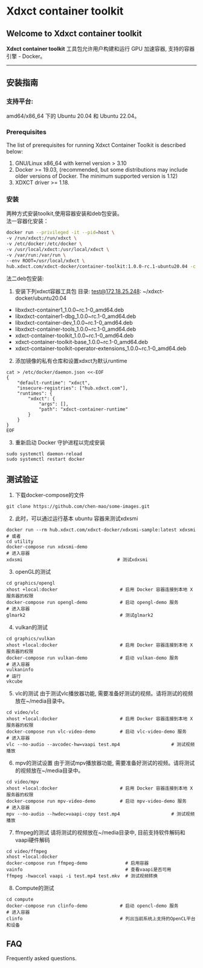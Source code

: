 # Xdxct container toolkit

## Welcome to Xdxct container toolkit

**Xdxct container toolkit** 工具包允许用户构建和运行 GPU 加速容器,  支持的容器引擎 - Docker。

***

## 安装指南

### 支持平台: 
amd64/x86_64 下的 Ubuntu 20.04 和 Ubuntu 22.04。 

### Prerequisites
The list of prerequisites for running Xdxct Container Toolkit is described below:
1. GNU/Linux x86_64 with kernel version > 3.10
2. Docker >= 19.03,  (recommended, but some distributions may include older versions of Docker. The minimum supported version is 1.12)
3. XDXCT driver >= 1.18.

### 安装
两种方式安装toolkit,使用容器安装和deb包安装。  
法一容器化安装：
```bash
docker run --privileged -it --pid=host \
-v /run/xdxct:/run/xdxct \
-v /etc/docker:/etc/docker \
-v /usr/local/xdxct:/usr/local/xdxct \
-v /var/run:/var/run \
--env ROOT=/usr/local/xdxct \
hub.xdxct.com/xdxct-docker/container-toolkit:1.0.0-rc.1-ubuntu20.04 -c "xdxct-toolkit -n"
```

法二deb包安装:
1. 安装下列xdxct容器工具包 
目录: test@172.18.25.248: ~/xdxct-docker/ubuntu20.04
- libxdxct-container1_1.0.0~rc.1-0_amd64.deb       
- libxdxct-container1-dbg_1.0.0~rc.1-0_amd64.deb   
- libxdxct-container-dev_1.0.0~rc.1-0_amd64.deb    
- libxdxct-container-tools_1.0.0~rc.1-0_amd64.deb
- xdxct-container-toolkit_1.0.0~rc.1-0_amd64.deb
- xdxct-container-toolkit-base_1.0.0~rc.1-0_amd64.deb
- xdxct-container-toolkit-operator-extensions_1.0.0~rc.1-0_amd64.deb

2. 添加镜像的私有仓库和设置xdxct为默认runtime
```shell
cat > /etc/docker/daemon.json <<-EOF
{
    "default-runtime": "xdxct",
    "insecure-registries": ["hub.xdxct.com"],
    "runtimes": {
        "xdxct": {
            "args": [],
            "path": "xdxct-container-runtime"
        }
    }
}
EOF
```

3. 重新启动 Docker 守护进程以完成安装
```shell
sudo systemctl daemon-reload
sudo systemctl restart docker
```

## 测试验证
1. 下载docker-compose的文件
```shell
git clone https://github.com/chen-mao/some-images.git
```

2. 此时，可以通过运行基本 ubuntu 容器来测试xdxsmi
```shell
docker run --rm hub.xdxct.com/xdxct-docker/xdxsmi-sample:latest xdxsmi
# 或者
cd utility 
docker-compose run xdxsmi-demo
# 进入容器
xdxsmi                                   # 测试xdxsmi  
```

3. openGL的测试
```
cd graphics/opengl
xhost +local:docker                       # 启用 Docker 容器连接到本地 X 服务器的权限
docker-compose run opengl-demo            # 启动 opengl-demo 服务
# 进入容器
glmark2                                   # 测试glmark2            
```

4. vulkan的测试
```
cd graphics/vulkan
xhost +local:docker                       # 启用 Docker 容器连接到本地 X 服务器的权限
docker-compose run vulkan-demo            # 启动 vulkan-demo 服务
# 进入容器
vulkaninfo
# 运行
vkcube
```

5. vlc的测试
由于测试vlc播放器功能, 需要准备好测试的视频。请将测试的视频放在~/media目录中。
```shell
cd video/vlc
xhost +local:docker                       # 启用 Docker 容器连接到本地 X 服务器的权限
docker-compose run vlc-video-demo         # 启动 vlc-video-demo 服务
# 进入容器
vlc --no-audio --avcodec-hw=vaapi test.mp4                   # 测试视频播放            
```

6. mpv的测试设置
由于测试mpv播放器功能, 需要准备好测试的视频。请将测试的视频放在~/media目录中。
```shell
cd video/mpv
xhost +local:docker                       # 启用 Docker 容器连接到本地 X 服务器的权限
docker-compose run mpv-video-demo         # 启动 mpv-video-demo 服务
# 进入容器
mpv --no-audio --hwdec=vaapi-copy test.mp4                   # 测试视频播放            
```

7. ffmpeg的测试
请将测试的视频放在~/media目录中, 目前支持软件解码和vaapi硬件解码
```shell
cd video/ffmpeg
xhost +local:docker
docker-compose run ffmpeg-demo              # 启用容器
vainfo                                      # 查看vaapi是否可用
ffmpeg -hwaccel vaapi -i test.mp4 test.mkv  # 测试视频转换
```

8. Compute的测试
```shell 
cd compute 
docker-compose run clinfo-demo            # 启动 opencl-demo 服务
# 进入容器
clinfo                                    # 列出当前系统上支持的OpenCL平台和设备    
```

## FAQ
Frequently asked questions.
